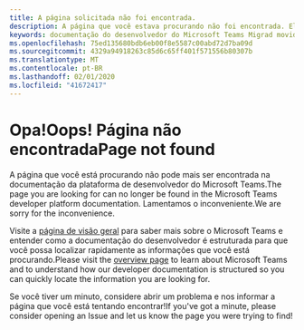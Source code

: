 ```yaml
---
title: A página solicitada não foi encontrada.
description: A página que você estava procurando não foi encontrada. Ele pode ter sido movido.
keywords: documentação do desenvolvedor do Microsoft Teams Migrad movido não encontrado
ms.openlocfilehash: 75ed135680bdb6eb00f8e5587c00abd72d7ba09d
ms.sourcegitcommit: 4329a94918263c85d6c65ff401f571556b80307b
ms.translationtype: MT
ms.contentlocale: pt-BR
ms.lasthandoff: 02/01/2020
ms.locfileid: "41672417"
---
```

# <a name="oops-page-not-found"></a><span data-ttu-id="58aa7-105">Opa!</span><span class="sxs-lookup"><span data-stu-id="58aa7-105">Oops!</span></span> <span data-ttu-id="58aa7-106">Página não encontrada</span><span class="sxs-lookup"><span data-stu-id="58aa7-106">Page not found</span></span>

<span data-ttu-id="58aa7-107">A página que você está procurando não pode mais ser encontrada na documentação da plataforma de desenvolvedor do Microsoft Teams.</span><span class="sxs-lookup"><span data-stu-id="58aa7-107">The page you are looking for can no longer be found in the Microsoft Teams developer platform documentation.</span></span> <span data-ttu-id="58aa7-108">Lamentamos o inconveniente.</span><span class="sxs-lookup"><span data-stu-id="58aa7-108">We are sorry for the inconvenience.</span></span>

<span data-ttu-id="58aa7-109">Visite a [página de visão geral](/microsoftteams/platform/overview) para saber mais sobre o Microsoft Teams e entender como a documentação do desenvolvedor é estruturada para que você possa localizar rapidamente as informações que você está procurando.</span><span class="sxs-lookup"><span data-stu-id="58aa7-109">Please visit the [overview page](/microsoftteams/platform/overview) to learn about Microsoft Teams and to understand how our developer documentation is structured so you can quickly locate the information you are looking for.</span></span>

<span data-ttu-id="58aa7-110">Se você tiver um minuto, considere abrir um problema e nos informar a página que você está tentando encontrar!</span><span class="sxs-lookup"><span data-stu-id="58aa7-110">If you've got a minute, please consider opening an Issue and let us know the page you were trying to find!</span></span>
